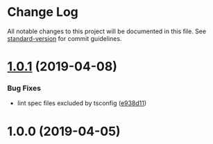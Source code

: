 # Change Log

All notable changes to this project will be documented in this file. See [standard-version](https://github.com/conventional-changelog/standard-version) for commit guidelines.

<a name="1.0.1"></a>
# [1.0.1](https://github.com/sumcumo/vue-states/compare/v1.0.0...v1.0.1) (2019-04-08)


### Bug Fixes

* lint spec files excluded by tsconfig ([e938d11](https://github.com/sumcumo/vue-states/commit/e938d11))



<a name="1.0.0"></a>
# 1.0.0 (2019-04-05)

